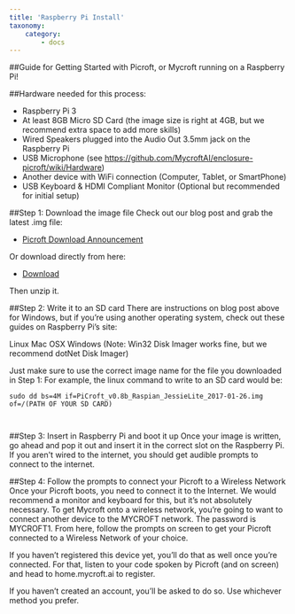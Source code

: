 ```yaml
---
title: 'Raspberry Pi Install'
taxonomy:
    category:
        - docs
---
```


##Guide for Getting Started with Picroft, or Mycroft running on a Raspberry Pi!

##Hardware needed for this process:
- Raspberry Pi 3
- At least 8GB Micro SD Card (the image size is right at 4GB, but we recommend extra space to add more skills)
- Wired Speakers plugged into the Audio Out 3.5mm jack on the Raspberry Pi
- USB Microphone (see https://github.com/MycroftAI/enclosure-picroft/wiki/Hardware)
- Another device with WiFi connection (Computer, Tablet, or SmartPhone)
- USB Keyboard & HDMI Compliant Monitor (Optional but recommended for initial setup)

##Step 1: Download the image file
Check out our blog post and grab the latest .img file:
- [Picroft Download Announcement](https://mycroft.ai/mycroft-now-available-raspberry-pi-image/)

Or download directly from here:
- [Download](https://rebrand.ly/Picroft-0_8)

Then unzip it.


##Step 2: Write it to an SD card
There are instructions on blog post above for Windows, but if you’re using another operating system, check out these guides on Raspberry Pi’s site:

Linux
Mac OSX
Windows (Note: Win32 Disk Imager works fine, but we recommend dotNet Disk Imager)

Just make sure to use the correct image name for the file you downloaded in Step 1:
For example, the linux command to write to an SD card would be:
```
sudo dd bs=4M if=PiCroft_v0.8b_Raspian_JessieLite_2017-01-26.img of=/(PATH OF YOUR SD CARD)



```
##Step 3: Insert in Raspberry Pi and boot it up
Once your image is written, go ahead and pop it out and insert it in the correct slot on the Raspberry Pi. If you aren't wired to the internet, you should get audible prompts to connect to the internet.

##Step 4: Follow the prompts to connect your Picroft to a Wireless Network 
Once your Picroft boots, you need to connect it to the Internet. We would recommend a monitor and keyboard for this, but it’s not absolutely necessary. To get Mycroft onto a wireless network, you’re going to want to connect another device to the MYCROFT network. The password is MYCROFT1. From here, follow the prompts on screen to get your Picroft connected to a Wireless Network of your choice. 



If you haven’t registered this device yet, you’ll do that as well once you’re connected. For that, listen to your code spoken by Picroft (and on screen) and head to home.mycroft.ai to register.


If you haven’t created an account, you’ll be asked to do so. Use whichever method you prefer. 
